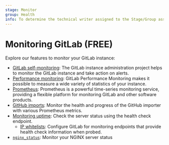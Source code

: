```yaml
---
stage: Monitor
group: Health
info: To determine the technical writer assigned to the Stage/Group associated with this page, see https://about.gitlab.com/handbook/engineering/ux/technical-writing/#assignments
---
```


# Monitoring GitLab **(FREE)**

Explore our features to monitor your GitLab instance:

- [GitLab self-monitoring](gitlab_self_monitoring_project/index.md): The
  GitLab instance administration project helps to monitor the GitLab instance and
  take action on alerts.
- [Performance monitoring](performance/index.md): GitLab Performance Monitoring makes it possible to measure a wide variety of statistics of your instance.
- [Prometheus](prometheus/index.md): Prometheus is a powerful time-series monitoring service, providing a flexible platform for monitoring GitLab and other software products.
- [GitHub imports](github_imports.md): Monitor the health and progress of the GitHub importer with various Prometheus metrics.
- [Monitoring uptime](../../user/admin_area/monitoring/health_check.md): Check the server status using the health check endpoint.
  - [IP whitelists](ip_whitelist.md): Configure GitLab for monitoring endpoints that provide health check information when probed.
- [`nginx_status`](https://docs.gitlab.com/omnibus/settings/nginx.html#enablingdisabling-nginx_status): Monitor your NGINX server status
